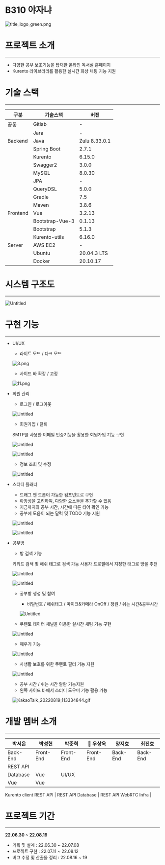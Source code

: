 # B310 야자냐

![title_logo_green.png](image/title_logo_green.png)

# 프로젝트 소개

---

- 다양한 공부 보조기능을 탑재한 온라인 독서실 홈페이지
- Kurento 라이브러리를 활용한 실시간 화상 채팅 기능 지원

# 기술 스택

---

| 구분 | 기술스택 | 버전 |
| --- | --- | --- |
| 공통 | Gitlab | - |
|  | Jara | - |
| Backend | Java  | Zulu 8.33.0.1 |
|  | Spring Boot | 2.7.1 |
|  | Kurento | 6.15.0 |
|  | Swagger2 | 3.0.0 |
|  | MySQL | 8.0.30 |
|  | JPA | - |
|  | QueryDSL | 5.0.0 |
|  | Gradle | 7.5 |
|  | Maven | 3.8.6 |
| Frontend | Vue | 3.2.13 |
|  | Bootstrap-Vue-3 | 0.1.13 |
|  | Bootstrap | 5.1.3 |
|  | Kurento-utils | 6.16.0 |
| Server | AWS EC2 | - |
|  | Ubuntu | 20.04.3 LTS |
|  | Docker | 20.10.17 |

# 시스템 구조도

---

![Untitled](image/Untitled.png)

# 구현 기능

---

- UI/UX
    - 라이트 모드 / 다크 모드
    
    ![3.png](image/3.png)
    
    - 사이드 바 확장 / 고정
    
    ![11.png](image/11.png)
    
- 회원 관리
    - 로그인 / 로그아웃
    
    ![Untitled](image/Untitled%201.png)
    
    - 회원가입 / 탈퇴
    
    SMTP를 사용한 이메일 인증기능을 활용한 회원가입 기능 구현
    
    ![Untitled](image/Untitled%202.png)
    
    ![Untitled](image/Untitled%203.png)
    
    - 정보 조회 및 수정
    
    ![Untitled](image/Untitled%204.png)
    
- 스터디 플래너
    - 드래그 앤 드롭이 가능한 컴포넌트로 구현
    - 확장성을 고려하여, 다양한 요소들을 추가할 수 있음
    - 지금까지의 공부 시간, 시간에 따른 티어 확인 가능
    - 공부에 도움이 되는 달력 및 TODO 기능 지원
    
    ![Untitled](image/Untitled%205.png)
    
    ![Untitled](image/Untitled%206.png)
    
- 공부방
    - 방 검색 기능
    
    키워드 검색 및 해쉬 태그로 검색 가능
    사용자 프로필에서 지정한 태그로 방을 추천
    
    ![Untitled](image/Untitled%207.png)
    
    ![Untitled](image/Untitled%208.png)
    
    - 공부방 생성 및 참여
        - 비밀번호 / 해쉬태그 / 마이크&카메라 OnOff / 정원 / 쉬는 시간&공부시간
        
        ![Untitled](image/Untitled%209.png)
        
    - 쿠렌토 데이터 채널을 이용한 실시간 채팅 기능 구현
    
    ![Untitled](image/Untitled%2010.png)
    
    - 깨우기 기능
    
    ![Untitled](image/Untitled%2011.png)
    
    - 사생활 보호를 위한 쿠렌토 필터 기능 지원
    
    ![Untitled](image/Untitled%2012.png)
    
    - 공부 시간 / 쉬는 시간 알람 기능지원
    - 왼쪽 사이드 바에서 스터디 도우미 기능 활용 가능
    
    ![KakaoTalk_20220819_113334844.gif](image/KakaoTalk_20220819_113334844.gif)
    

# 개발 멤버 소개

---

| 박서은 | 박성현 | 박준혁 | 👑 우상욱 | 양지호 | 최진호 |
| --- | --- | --- | --- | --- | --- |
| Back-End | Front-End | Front-End | Front-End | Back-End | Back-End |
| REST API
Database | Vue | UI/UX
Vue | Vue
Kurento client
REST API | REST API
Database
 | REST API
WebRTC
Infra |

# 프로젝트 기간

---

**22.06.30 ~ 22.08.19**

- 기획 및 설계 : 22.06.30 ~ 22.07.08
- 프로젝트 구현 : 22.07.11 ~ 22.08.12
- 버그 수정 및 산출물 정리 : 22.08.16 ~ 19
